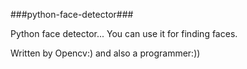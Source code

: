 ###python-face-detector###

Python face detector...
You can use it for finding faces.

Written by Opencv:)
and also a programmer:))
